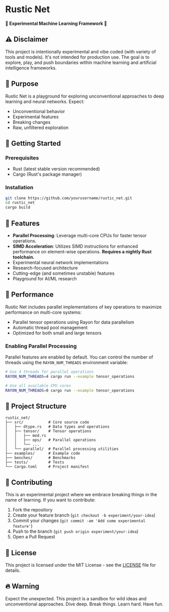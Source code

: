 # Rustic Net

**🚧 Experimental Machine Learning Framework 🚧**

## ⚠️ Disclaimer
This project is intentionally experimental and vibe coded (with variety of tools and models). It's not intended for production use. The goal is to explore, play, and push boundaries within machine learning and artificial intelligence frameworks.

## 🎯 Purpose
Rustic Net is a playground for exploring unconventional approaches to deep learning and neural networks. Expect:
- Unconventional behavior
- Experimental features
- Breaking changes
- Raw, unfiltered exploration

## 🚀 Getting Started

### Prerequisites
- Rust (latest stable version recommended)
- Cargo (Rust's package manager)

### Installation
```bash
git clone https://github.com/yourusername/rustic_net.git
cd rustic_net
cargo build
```

## 🧪 Features
- **Parallel Processing**: Leverage multi-core CPUs for faster tensor operations.
- **SIMD Acceleration**: Utilizes SIMD instructions for enhanced performance on element-wise operations. **Requires a nightly Rust toolchain.**
- Experimental neural network implementations
- Research-focused architecture
- Cutting-edge (and sometimes unstable) features
- Playground for AI/ML research

## 🚀 Performance

Rustic Net includes parallel implementations of key operations to maximize performance on multi-core systems:

- Parallel tensor operations using Rayon for data parallelism
- Automatic thread pool management
- Optimized for both small and large tensors

### Enabling Parallel Processing

Parallel features are enabled by default. You can control the number of threads using the `RAYON_NUM_THREADS` environment variable:

```bash
# Use 4 threads for parallel operations
RAYON_NUM_THREADS=4 cargo run --example tensor_operations

# Use all available CPU cores
RAYON_NUM_THREADS=0 cargo run --example tensor_operations
```

## 📂 Project Structure
```
rustic_net/
├── src/           # Core source code
│   ├── dtype.rs   # Data types and operations
│   ├── tensor/    # Tensor operations
│   │   ├── mod.rs
│   │   ├── ops/   # Parallel operations
│   │   └── ...
│   └── parallel/  # Parallel processing utilities
├── examples/      # Example code
├── benches/       # Benchmarks
├── tests/         # Tests
└── Cargo.toml     # Project manifest
```

## 🤝 Contributing
This is an experimental project where we embrace breaking things in the name of learning. If you want to contribute:
1. Fork the repository
2. Create your feature branch (`git checkout -b experiment/your-idea`)
3. Commit your changes (`git commit -am 'Add some experimental feature'`)
4. Push to the branch (`git push origin experiment/your-idea`)
5. Open a Pull Request

## 📜 License
This project is licensed under the MIT License - see the [LICENSE](LICENSE) file for details.

## 🔥 Warning
Expect the unexpected. This project is a sandbox for wild ideas and unconventional approaches. Dive deep. Break things. Learn hard. Have fun.
